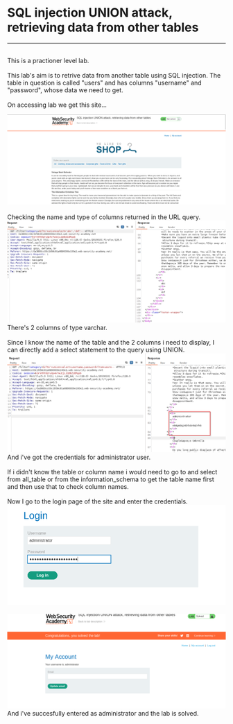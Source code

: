 # SQL injection UNION attack, retrieving data from other tables
<hr><br>
This is a practioner level lab.
<br><br>
This lab's aim is to retrive data from another table using SQL injection. The table in question is called "users" and has columns "username" and "password", whose data we need to get.
<br><br>
On accessing lab we get this site...<br>

![alt text](<images/SQL injection UNION attack, retrieving data from other tables_1.png>)
<br><br>
Checking the name and type of columns returned in the URL query.<br>
![alt text](<images/SQL injection UNION attack, retrieving data from other tables_2.png>)
<br>There's 2 columns of type varchar.
<br><br>
Since I know the name of the table and the 2 columns i need to display, I can directly add a select statement to the query using UNION.<br>
![alt text](<images/SQL injection UNION attack, retrieving data from other tables_3.png>)
<br>And i've got the credentials for administrator user.<br><br>
If i didn't know the table or column name i would need to go to and select from all_table or from the information_schema to get the table name first and then use that to check column names.<br><br>
Now I go to the login page of the site and enter the credentials.<br>
![alt text](<images/SQL injection UNION attack, retrieving data from other tables_4.png>)
<br><br>
![alt text](<images/SQL injection UNION attack, retrieving data from other tables_5.png>)
And i've succesfully entered as administrator and the lab is solved.
